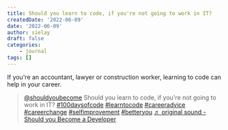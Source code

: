 ```yaml
---
title: Should you learn to code, if you're not going to work in IT?
createdDate: '2022-06-09'
date: '2022-06-09'
author: sielay
draft: false
categories:
    - journal
tags: []
---
```


If you're an accountant, lawyer or construction worker, learning to code can help in your career.

<blockquote class="tiktok-embed" cite="https://www.tiktok.com/@shouldyoubecome/video/7107212549061364998" data-video-id="7107212549061364998" style="max-width: 605px;min-width: 325px;" > <section> <a target="_blank" title="@shouldyoubecome" href="https://www.tiktok.com/@shouldyoubecome">@shouldyoubecome</a> Should you learn to code, if you&#39;re not going to work in IT? <a title="100daysofcode" target="_blank" href="https://www.tiktok.com/tag/100daysofcode">#100daysofcode</a> <a title="learntocode" target="_blank" href="https://www.tiktok.com/tag/learntocode">#learntocode</a> <a title="careeradvice" target="_blank" href="https://www.tiktok.com/tag/careeradvice">#careeradvice</a> <a title="careerchange" target="_blank" href="https://www.tiktok.com/tag/careerchange">#careerchange</a> <a title="selfimprovement" target="_blank" href="https://www.tiktok.com/tag/selfimprovement">#selfimprovement</a> <a title="betteryou" target="_blank" href="https://www.tiktok.com/tag/betteryou">#betteryou</a> <a target="_blank" title="♬ original sound - Should you Become a Developer" href="https://www.tiktok.com/music/original-sound-7107212545387399942">♬ original sound - Should you Become a Developer</a> </section> </blockquote> <script async src="https://www.tiktok.com/embed.js"></script>